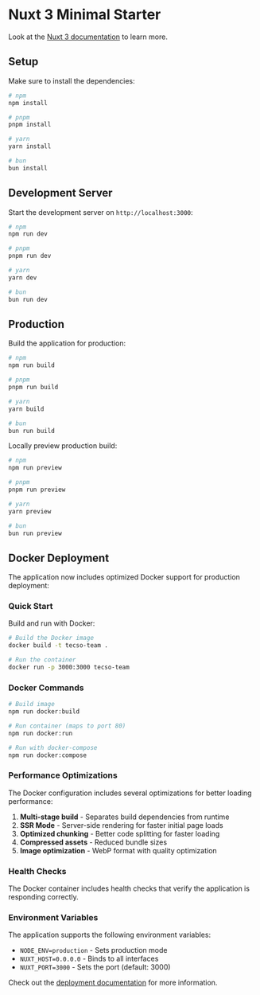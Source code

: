 # Nuxt 3 Minimal Starter

Look at the [Nuxt 3 documentation](https://nuxt.com/docs/getting-started/introduction) to learn more.

## Setup

Make sure to install the dependencies:

```bash
# npm
npm install

# pnpm
pnpm install

# yarn
yarn install

# bun
bun install
```

## Development Server

Start the development server on `http://localhost:3000`:

```bash
# npm
npm run dev

# pnpm
pnpm run dev

# yarn
yarn dev

# bun
bun run dev
```

## Production

Build the application for production:

```bash
# npm
npm run build

# pnpm
pnpm run build

# yarn
yarn build

# bun
bun run build
```

Locally preview production build:

```bash
# npm
npm run preview

# pnpm
pnpm run preview

# yarn
yarn preview

# bun
bun run preview
```

## Docker Deployment

The application now includes optimized Docker support for production deployment:

### Quick Start

Build and run with Docker:

```bash
# Build the Docker image
docker build -t tecso-team .

# Run the container
docker run -p 3000:3000 tecso-team
```

### Docker Commands

```bash
# Build image
npm run docker:build

# Run container (maps to port 80)
npm run docker:run

# Run with docker-compose
npm run docker:compose
```

### Performance Optimizations

The Docker configuration includes several optimizations for better loading performance:

1. **Multi-stage build** - Separates build dependencies from runtime
2. **SSR Mode** - Server-side rendering for faster initial page loads
3. **Optimized chunking** - Better code splitting for faster loading
4. **Compressed assets** - Reduced bundle sizes
5. **Image optimization** - WebP format with quality optimization

### Health Checks

The Docker container includes health checks that verify the application is responding correctly.

### Environment Variables

The application supports the following environment variables:

- `NODE_ENV=production` - Sets production mode
- `NUXT_HOST=0.0.0.0` - Binds to all interfaces
- `NUXT_PORT=3000` - Sets the port (default: 3000)

Check out the [deployment documentation](https://nuxt.com/docs/getting-started/deployment) for more information.
